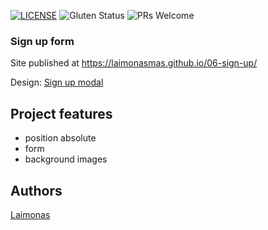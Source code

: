 [![LICENSE](https://img.shields.io/badge/license-MIT-blue.svg?style=flat-square)](https://github.com/belauzas/HTML5-website-template/blob/master/LICENSE.md)
![Gluten Status](https://img.shields.io/badge/Gluten-Free-green.svg)
![PRs Welcome](https://img.shields.io/badge/PRs-welcome-brightgreen.svg)

### Sign up form

Site published at https://laimonasmas.github.io/06-sign-up/

Design: [Sign up modal](https://cdn.discordapp.com/attachments/648536139677958156/648860801997996052/day1dr.png)

## Project features
- position absolute
- form
- background images

## Authors
[Laimonas](https://github.com/LaimonasMas)
